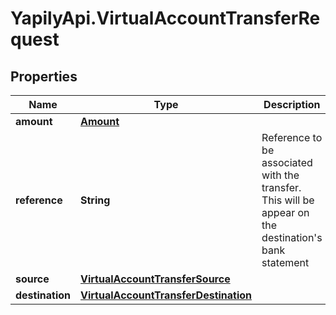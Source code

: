 # YapilyApi.VirtualAccountTransferRequest

## Properties

Name | Type | Description | Notes
------------ | ------------- | ------------- | -------------
**amount** | [**Amount**](Amount.md) |  | 
**reference** | **String** | Reference to be associated with the transfer. This will be appear on the destination&#39;s bank statement | 
**source** | [**VirtualAccountTransferSource**](VirtualAccountTransferSource.md) |  | 
**destination** | [**VirtualAccountTransferDestination**](VirtualAccountTransferDestination.md) |  | 



